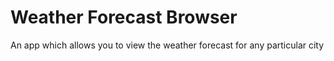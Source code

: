 # Weather Forecast Browser
An app which allows you to view the weather forecast for any particular city
